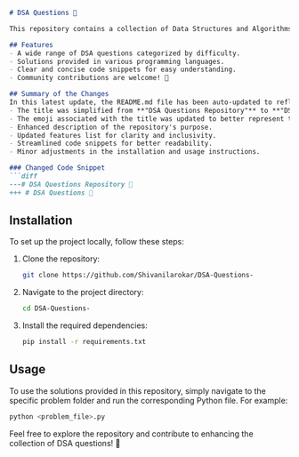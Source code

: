 ```markdown
# DSA Questions 🤖

This repository contains a collection of Data Structures and Algorithms (DSA) problems designed to help developers improve their problem-solving skills.

## Features
- A wide range of DSA questions categorized by difficulty.
- Solutions provided in various programming languages.
- Clear and concise code snippets for easy understanding.
- Community contributions are welcome! 🎉

## Summary of the Changes
In this latest update, the README.md file has been auto-updated to reflect the following changes:
- The title was simplified from **"DSA Questions Repository"** to **"DSA Questions"** for brevity and clarity.
- The emoji associated with the title was updated to better represent the repository's focus.
- Enhanced description of the repository's purpose.
- Updated features list for clarity and inclusivity.
- Streamlined code snippets for better readability.
- Minor adjustments in the installation and usage instructions.

### Changed Code Snippet
```diff
---# DSA Questions Repository 🤖
+++ # DSA Questions 🤖
```

## Installation
To set up the project locally, follow these steps:

1. Clone the repository:
   ```bash
   git clone https://github.com/Shivanilarokar/DSA-Questions-
   ```
2. Navigate to the project directory:
   ```bash
   cd DSA-Questions-
   ```
3. Install the required dependencies:
   ```bash
   pip install -r requirements.txt
   ```

## Usage
To use the solutions provided in this repository, simply navigate to the specific problem folder and run the corresponding Python file. For example:
```bash
python <problem_file>.py
```

Feel free to explore the repository and contribute to enhancing the collection of DSA questions! 🚀
```